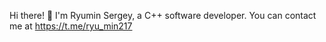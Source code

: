 Hi there! 👋 I'm Ryumin Sergey, a C++ software developer. You can contact me at https://t.me/ryu_min217
